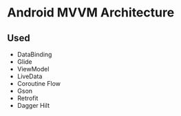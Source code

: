 # Android MVVM Architecture

## Used 
 * DataBinding
 * Glide
 * ViewModel
 * LiveData
 * Coroutine Flow
 * Gson
 * Retrofit
 * Dagger Hilt
